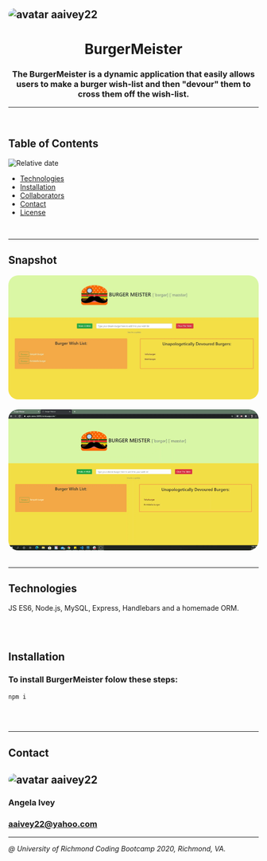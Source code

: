 ## <img src="https://avatars1.githubusercontent.com/u/58960456?v=4" alt="avatar" style="border-radius: 50px" width="75" />  aaivey22

# <h1 align="center"> BurgerMeister </h1>
<h3 align="center"> The BurgerMeister is a dynamic application that easily allows users to make a burger wish-list and then "devour" them to cross them off the wish-list. </h3>

---

<br/>


## Table of Contents
![Relative date](https://img.shields.io/date/1587708833848)
* [Technologies](#technologies)
* [Installation](#installation) 
* [Collaborators](#contact)
* [Contact](#contact)
* [License](#license)

<br/>

---

## Snapshot
<img src="burger-screenshot.jpg" alt="BurgerMeister App Image" style="border-radius: 20px" />

<br/>
<br/>

<img src="burger-meister-gif.gif" alt="BurgerMeister App Image" style="border-radius: 20px" />

<br/>
<br/>

---

## Technologies
JS ES6, Node.js, MySQL, Express, Handlebars and a homemade ORM.

<br/>
<br/>

## Installation
### To install BurgerMeister folow these steps:

```
npm i
```

<br/>
<br/>

***
## Contact
### 
## <img src="https://avatars1.githubusercontent.com/u/58960456?v=4" alt="avatar" style="border-radius: 20px" width="30" />  aaivey22
### Angela Ivey
### aaivey22@yahoo.com
***

*@ University of Richmond Coding Bootcamp 2020, Richmond, VA.*